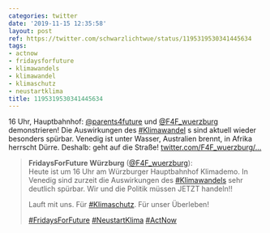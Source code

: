 ```yaml
---
categories: twitter
date: '2019-11-15 12:35:58'
layout: post
ref: https://twitter.com/schwarzlichtwue/status/1195319530341445634
tags:
- actnow
- fridaysforfuture
- klimawandels
- klimawandel
- klimaschutz
- neustartklima
title: 1195319530341445634
---
```

16 Uhr, Hauptbahnhof: [@parents4future](https://twitter.com/parents4future) und [@F4F_wuerzburg](https://twitter.com/F4F_wuerzburg) demonstrieren! Die Auswirkungen des [#Klimawandel](/t/klimawandel) s sind aktuell wieder besonders spürbar. Venedig ist unter Wasser, Australien brennt, in Afrika herrscht Dürre. Deshalb: geht auf die Straße! [twitter.com/F4F_wuerzburg/…](https://twitter.com/F4F_wuerzburg/status/1195312646993645573)
> <b>FridaysForFuture Würzburg</b> ([@F4F_wuerzburg](https://twitter.com/F4F_wuerzburg)):  
>Heute ist um 16 Uhr am Würzburger Hauptbahnhof Klimademo. In Venedig sind zurzeit die Auswirkungen des [#Klimawandels](/t/klimawandels) sehr deutlich spürbar. Wir und die Politik müssen JETZT handeln!!  
>  
>Lauft mit uns. Für [#Klimaschutz](/t/klimaschutz). Für unser Überleben!  
>  
>[#FridaysForFuture](/t/fridaysforfuture) [#NeustartKlima](/t/neustartklima) [#ActNow](/t/actnow)   

